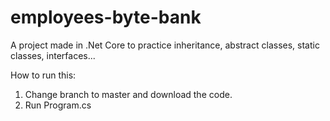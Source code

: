 # employees-byte-bank
A project made in .Net Core to practice inheritance, abstract classes, static classes, interfaces...

How to run this:
1) Change branch to master and download the code.
2) Run Program.cs
